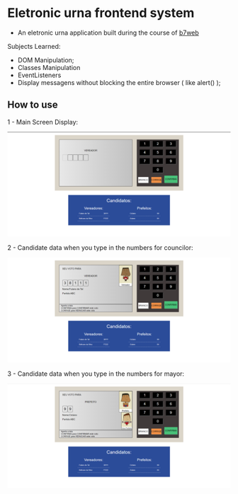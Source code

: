 # Eletronic urna frontend system

* An eletronic urna application built during the course of [b7web](https://www.b7web.com.br)

Subjects Learned:

* DOM Manipulation;
* Classes Manipulation
* EventListeners
* Display messagens without blocking the entire browser ( like alert() );

## How to use

1 - Main Screen Display:

![main screen](https://github.com/eduardorocham/urna/blob/main/images/readme/main_page.png)

2 - Candidate data when you type in the numbers for councilor:

![councilor screen](https://github.com/eduardorocham/urna/blob/main/images/readme/vereador_page.png)

3 - Candidate data when you type in the numbers for mayor:

![mayor screen](https://github.com/eduardorocham/urna/blob/main/images/readme/prefeito_page.png)
